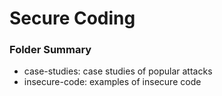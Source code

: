 # Secure Coding
### Folder Summary
* case-studies:  case studies of popular attacks
* insecure-code:  examples of insecure code
